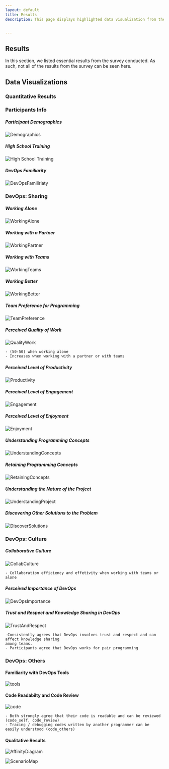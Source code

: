 ```yaml
---
layout: default
title: Results 
description: This page displays highlighted data visualization from the results of the survey


---
```


## Results

In this section, we listed essential results from the survey conducted. As such, not all of the results from the survey can be seen here. 

## Data Visualizations


### Quantitative Results

### Participants Info

##### Participant Demographics
![Demographics](/assets/img/demographics.png)

##### High School Training
![High School Training](/assets/img/hstraining.png)

##### DevOps Familiarity
![DevOpsFamiliriaty](/assets/img/devops-familiarity.png)

### DevOps: Sharing

##### Working Alone 
![WorkingAlone](/assets/img/working-alone.png)

##### Working with a Partner
![WorkingPartner](/assets/img/working-partner.png)

##### Working with Teams
![WorkingTeams](/assets/img/working-team.png)

##### Working Better
![WorkingBetter](/assets/img/work-better.png)

##### Team Preference for Programming
![TeamPreference](/assets/img/team-preference.png)


##### Perceived Quality of Work
![QualityWork](/assets/img/quality-work.png)
    
    - (50-50) when working alone 
    - Increases when working with a partner or with teams 

##### Perceived Level of Productivity
![Productivity](/assets/img/productivity.png)
    

##### Perceived Level of Engagement
![Engagement](/assets/img/engagement.png)
    

##### Perceived Level of Enjoyment
![Enjoyment](/assets/img/enjoyment.png)
    

##### Understanding Programming Concepts 
![UnderstandingConcepts](/assets/img/understanding-concepts.png)
    

##### Retaining Programming Concepts 
![RetainingConcepts](/assets/img/retaining-concepts.png)
    
##### Understanding the Nature of the Project 
![UnderstandingProject](/assets/img/understand-nature.png)

##### Discovering Other Solutions to the Problem 
![DiscoverSolutions](/assets/img/discover-solutions.png)

### DevOps: Culture

##### Collaborative Culture 
![CollabCulture](/assets/img/collab-eff.png)

    - Collaboration efficiency and effetivity when working with teams or alone

##### Perceived Importance of DevOps 
![DevOpsImportance](/assets/img/devops-importance.png)

##### Trust and Respect and Knowledge Sharing in DevOps 
![TrustAndRespect](/assets/img/trustandrespect.png)

    -Consistently agrees that DevOps involves trust and respect and can affect knowledge sharing 
    among teams.
    - Participants agree that DevOps works for pair programming 

### DevOps: Others

#### Familiarity with DevOps Tools
![tools](/assets/img/familiarity-tools.png)

#### Code Readabilty and Code Review
![code](/assets/img/code.png)

    - Both strongly agree that their code is readable and can be reviewed (code_self, code_review)
    - Tracing / debugging codes written by another programmer can be easily understood (code_others)


<!-- ![FigureCombined](/assets/img/Figure_Combined.png) -->

#### Qualitative Results

![AffinityDiagram](/assets/img/affinity-diagram.png)

![ScenarioMap](/assets/img/scenario-map.png)